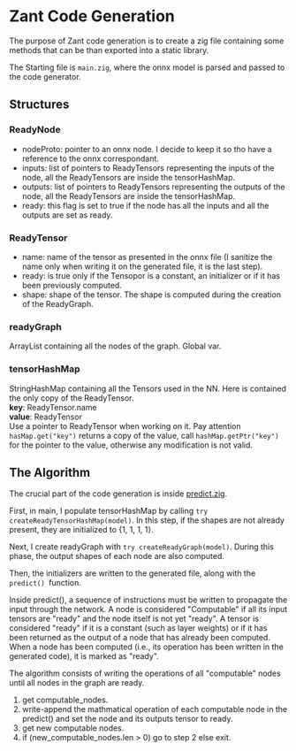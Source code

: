 # Zant Code Generation

The purpose of Zant code generation is to create a zig file containing some methods that can be than exported into a static library.  

The Starting file is `main.zig`, where the onnx model is parsed and passed to the code generator.

## Structures
### ReadyNode
- nodeProto: pointer to an onnx node. I decide to keep it so tho have a reference to the onnx correspondant.  
- inputs: list of pointers to ReadyTensors representing the inputs of the node, all the ReadyTensors are inside the tensorHashMap.
- outputs: list of pointers to ReadyTensors representing the outputs of the node, all the ReadyTensors are inside the tensorHashMap.
- ready: this flag is set to true if the node has all the inputs and all the outputs are set as ready.  

### ReadyTensor
- name: name of the tensor as presented in the onnx file (I sanitize the name only when writing it on the generated file, it is the last step).  
- ready: is true only if the Tensopor is a constant, an initializer or if it has been previously computed.  
- shape: shape of the tensor. The shape is computed during the creation of the ReadyGraph.

### readyGraph
ArrayList containing all the nodes of the graph. Global var.

### tensorHashMap
StringHashMap containing all the Tensors used in the NN. Here is contained the only copy of the ReadyTensor.  
    **key**: ReadyTensor.name  
    **value**: ReadyTensor  
Use a pointer to ReadyTensor when working on it. Pay attention `hasMap.get("key")` returns a copy of the value, call `hashMap.getPtr("key")` for the pointer to the value, otherwise any modification is not valid.

## The Algorithm
The crucial part of the code generation is inside [predict.zig](predict.zig).

First, in main, I populate tensorHashMap by calling `try createReadyTensorHashMap(model)`. In this step, if the shapes are not already present, they are initialized to {1, 1, 1, 1}.

Next, I create readyGraph with `try createReadyGraph(model)`. During this phase, the output shapes of each node are also computed.

Then, the initializers are written to the generated file, along with the `predict() `function.

Inside predict(), a sequence of instructions must be written to propagate the input through the network. A node is considered "Computable" if all its input tensors are "ready" and the node itself is not yet "ready". A tensor is considered "ready" if it is a constant (such as layer weights) or if it has been returned as the output of a node that has already been computed. When a node has been computed (i.e., its operation has been written in the generated code), it is marked as "ready".

The algorithm consists of writing the operations of all "computable" nodes until all nodes in the graph are ready.
  
1. get computable_nodes.
2. write-append the mathmatical operation of each computable node in the predict() and set the node and its outputs tensor to ready.
3. get new computable nodes.
4. if (new_computable_nodes.len > 0) go to step 2 else exit.



